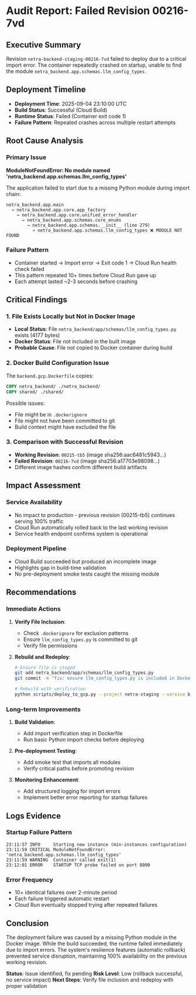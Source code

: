 # Audit Report: Failed Revision 00216-7vd

## Executive Summary
Revision `netra-backend-staging-00216-7vd` failed to deploy due to a critical import error. The container repeatedly crashed on startup, unable to find the module `netra_backend.app.schemas.llm_config_types`.

## Deployment Timeline
- **Deployment Time**: 2025-09-04 23:10:00 UTC
- **Build Status**: Successful (Cloud Build)
- **Runtime Status**: Failed (Container exit code 1)
- **Failure Pattern**: Repeated crashes across multiple restart attempts

## Root Cause Analysis

### Primary Issue
**ModuleNotFoundError: No module named 'netra_backend.app.schemas.llm_config_types'**

The application failed to start due to a missing Python module during import chain:
```
netra_backend.app.main 
  → netra_backend.app.core.app_factory 
    → netra_backend.app.core.unified_error_handler 
      → netra_backend.app.schemas.core_enums 
        → netra_backend.app.schemas.__init__ (line 279)
          → netra_backend.app.schemas.llm_config_types ❌ MODULE NOT FOUND
```

### Failure Pattern
- Container started → Import error → Exit code 1 → Cloud Run health check failed
- This pattern repeated 10+ times before Cloud Run gave up
- Each attempt lasted ~2-3 seconds before crashing

## Critical Findings

### 1. File Exists Locally but Not in Docker Image
- **Local Status**: File `netra_backend/app/schemas/llm_config_types.py` exists (4177 bytes)
- **Docker Status**: File not included in the built image
- **Probable Cause**: File not copied to Docker container during build

### 2. Docker Build Configuration Issue
The `backend.gcp.Dockerfile` copies:
```dockerfile
COPY netra_backend/ ./netra_backend/
COPY shared/ ./shared/
```

Possible issues:
- File might be in `.dockerignore`
- File might not have been committed to git
- Build context might have excluded the file

### 3. Comparison with Successful Revision
- **Working Revision**: `00215-tb5` (image sha256:aac6481c5943...)
- **Failed Revision**: `00216-7vd` (image sha256:a17703e98098...)
- Different image hashes confirm different build artifacts

## Impact Assessment

### Service Availability
- No impact to production - previous revision (00215-tb5) continues serving 100% traffic
- Cloud Run automatically rolled back to the last working revision
- Service health endpoint confirms system is operational

### Deployment Pipeline
- Cloud Build succeeded but produced an incomplete image
- Highlights gap in build-time validation
- No pre-deployment smoke tests caught the missing module

## Recommendations

### Immediate Actions
1. **Verify File Inclusion**:
   - Check `.dockerignore` for exclusion patterns
   - Ensure `llm_config_types.py` is committed to git
   - Verify file permissions

2. **Rebuild and Redeploy**:
   ```bash
   # Ensure file is staged
   git add netra_backend/app/schemas/llm_config_types.py
   git commit -m "fix: ensure llm_config_types.py is included in Docker build"
   
   # Rebuild with verification
   python scripts/deploy_to_gcp.py --project netra-staging --service backend
   ```

### Long-term Improvements
1. **Build Validation**:
   - Add import verification step in Dockerfile
   - Run basic Python import checks before deploying

2. **Pre-deployment Testing**:
   - Add smoke test that imports all modules
   - Verify critical paths before promoting revision

3. **Monitoring Enhancement**:
   - Add structured logging for import errors
   - Implement better error reporting for startup failures

## Logs Evidence

### Startup Failure Pattern
```
23:11:57 INFO     Starting new instance (min-instances configuration)
23:11:59 CRITICAL ModuleNotFoundError: 'netra_backend.app.schemas.llm_config_types'
23:11:59 WARNING  Container called exit(1)
23:12:01 ERROR    STARTUP TCP probe failed on port 8000
```

### Error Frequency
- 10+ identical failures over 2-minute period
- Each failure triggered automatic restart
- Cloud Run eventually stopped trying after repeated failures

## Conclusion
The deployment failure was caused by a missing Python module in the Docker image. While the build succeeded, the runtime failed immediately due to import errors. The system's resilience features (automatic rollback) prevented service disruption, maintaining 100% availability on the previous working revision.

**Status**: Issue identified, fix pending
**Risk Level**: Low (rollback successful, no service impact)
**Next Steps**: Verify file inclusion and redeploy with proper validation